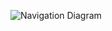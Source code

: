 ![Navigation Diagram](https://github.com/keliled/SPU_CSC3220_W24_T5/assets/97271507/32159261-6f34-4de8-92d0-b9b816fe1a99)
